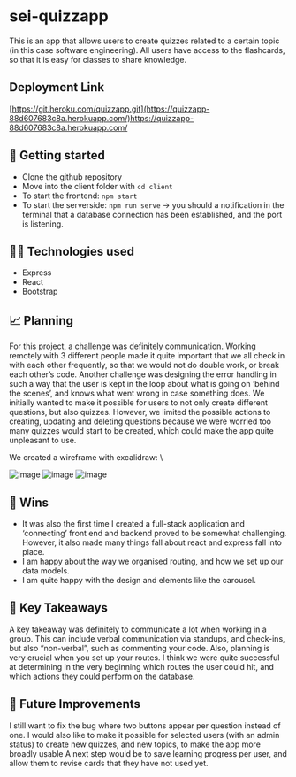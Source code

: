 # sei-quizzapp

This is an app that allows users to create quizzes related to a certain topic (in this case software engineering). All users have access to the flashcards, so that it is easy for classes to share knowledge. 

## Deployment Link
[https://git.heroku.com/quizzapp.git](https://quizzapp-88d607683c8a.herokuapp.com/)https://quizzapp-88d607683c8a.herokuapp.com/


## 🚀 Getting started  
- Clone the github repository
- Move into the client folder with ```cd client```
- To start the frontend: ```npm start```
- To start the serverside: ```npm run serve```
  → you should a notification in the terminal that a database connection has been established, and the port is listening.


## 👩‍💻 Technologies used
- Express
- React
- Bootstrap

## 📈 Planning
For this project, a challenge was definitely communication. Working remotely with 3 different people made it quite important that we all check in with each other frequently, so that we would not do double work, or break each other’s code. 
Another challenge was designing the error handling in such a way that the user is kept in the loop about what is going on ‘behind the scenes’, and knows what went wrong in case something does. 
We initially wanted to make it possible for users to not only create different questions, but also quizzes. However, we limited the possible actions to creating, updating and deleting questions because we were worried too many quizzes would start to be created, which could make the app quite unpleasant to use. 

We created a wireframe with excalidraw: \\

![image](https://github.com/NLie2/sei-quizzapp/assets/99728936/f1a659d1-5954-4f5c-b734-1e663d255997)
![image](https://github.com/NLie2/sei-quizzapp/assets/99728936/b8be9a60-4f1f-4714-a2bb-319db079390e)
![image](https://github.com/NLie2/sei-quizzapp/assets/99728936/f325109e-393e-4522-b410-ee406a96bf2a)


## 💪 Wins
- It was also the first time I created a full-stack application and ‘connecting’ front end and backend proved to be somewhat challenging. However, it also made many things fall about react and express fall into place.
- I am happy about the way we organised routing, and how we set up our data models.
- I am quite happy with the design and elements like the carousel.


## 🔑 Key Takeaways
A key takeaway was definitely to communicate a lot when working in a group. This can include verbal communication via standups, and check-ins, but also “non-verbal”, such as commenting your code. 
Also, planning is very crucial when you set up your routes. I think we were quite successful at determining in the very beginning which routes the user could hit, and which actions they could perform on the database. 

## 🔮 Future Improvements
I still want to fix the bug where two buttons appear per question instead of one. 
I would also like to make it possible for selected users (with an admin status) to create new quizzes, and new topics, to make the app more broadly usable
A next step would be to save learning progress per user, and allow them to revise cards that they have not used yet. 




